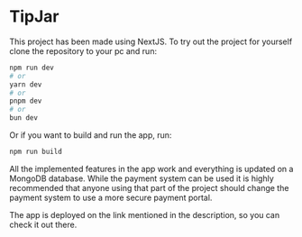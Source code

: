 # TipJar

This project has been made using NextJS. To try out the project for yourself clone the repository to your pc and run:
```bash
npm run dev
# or
yarn dev
# or
pnpm dev
# or
bun dev
```
Or if you want to build and run the app, run:
```bash
npm run build
```
All the implemented features in the app work and everything is updated on a MongoDB database. While the payment system can be used it is highly recommended that anyone using that part of the project should change the payment system to use a more secure payment portal.

The app is deployed on the link mentioned in the description, so you can check it out there.